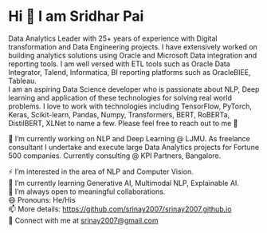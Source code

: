 # Hi 👋 I am Sridhar Pai

Data Analytics Leader with 25+ years of experience with Digital transformation and Data Engineering projects. I have extensively worked on building analytics solutions using Oracle and Microsoft Data integration and reporting tools. I am well versed with ETL tools such as Oracle Data Integrator, Talend, Informatica, BI reporting platforms such as OracleBIEE, Tableau.  
I am an aspiring Data Science developer who is passionate about NLP, Deep learning and application of these technologies for solving real world problems. I love to work with technologies including TensorFlow, PyTorch, Keras, Scikit-learn, Pandas, Numpy, Transformers, BERT, RoBERTa, DistilBERT, XLNet to name a few. Please feel free to reach out to me 🙂

🔭 I’m currently working on NLP  and Deep Learning @ LJMU. As freelance consultant I undertake and execute large Data Analytics projects for Fortune 500 companies. Currently consulting @ KPI Partners, Bangalore.

⚡ I’m interested in the area of NLP and Computer Vision. <br />
🌱 I’m currently learning Generative AI, Multimodal NLP, Explainable AI. <br />
👯 I’m always open to meaningful collaborations. <br />
😄 Pronouns: He/His <br />
📫 More details: https://github.com/srinay2007/srinay2007.github.io <br />
🤝 Connect with me at srinay2007@gmail.com <br />
 
